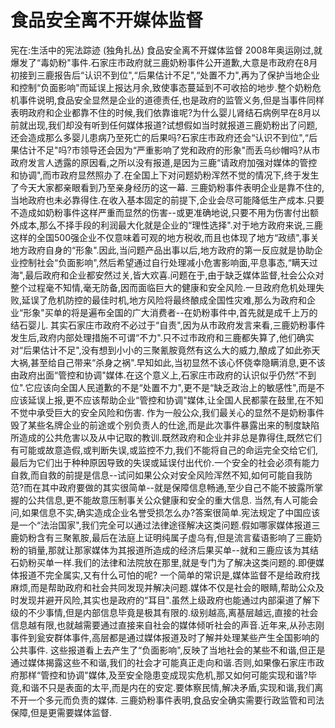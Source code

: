 # 食品安全离不开媒体监督

宪在:生活中的宪法踪迹 (独角扎丛)
食品安全离不开媒体监督
2008年奥运刚过,就爆发了“毒奶粉"事件.石家庄市政府就三鹿奶粉事件公开道歉,大意是市政府在8月初接到三鹿报告后“认识不到位",“后果估计不足",“处置不力",再为了保护当地企业和控制“负面影响"而延误上报达月余,致使事态蔓延到不可收拾的地步.整个奶粉危机事件说明,食品安全显然是企业的道德责任,也是政府的监管义务,但是当事件同样表明政府和企业都靠不住的时候,我们依靠谁呢?为什么婴儿肾结石病例早在8月以前就出现,我们却没有听到任何媒体报道?试想假如当时就报道三鹿奶粉出了问题,还会造成那么多婴儿患病乃至死亡的后果吗?石家庄市政府还会“认识不到位",“后果估计不足"吗?市领导还会因为“严重影响了党和政府的形象"而丢乌纱帽吗?从市政府发言人透露的原因看,之所以没有报道,是因为三鹿“请政府加强对媒体的管控和协调",而市政府显然照办了.在全国上下对问题奶粉浑然不觉的情况下,终于发生了今天大家都亲眼看到乃至亲身经历的这一幕.
三鹿奶粉事件表明企业是靠不住的,当地政府也未必靠得住.在收入基本固定的前提下,企业会尽可能降低生产成本.只要不造成如奶粉事件这样严重而显然的伤害--或更准确地说,只要不用为伤害付出额外成本,那么不择手段的利润最大化就是企业的“理性选择".对于地方政府来说,三鹿这样的全国500强企业不仅意味着可观的地方税收,而且也体现了地方“政绩",事关地方政府自身的“形象".因此,当问题产品出事以后,地方政府的第一反应就是协助企业控制社会“负面影响",然后希望通过自行处理减小危害影响面,平息事态,“瞒天过海",最后政府和企业都安然过关,皆大欢喜.问题在于,由于缺乏媒体监督,社会公众对整个过程毫不知情,毫无防备,因而面临巨大的健康和安全风险.一旦政府危机处理失败,延误了危机防控的最佳时机,地方风险将最终酿成全国性灾难,那么为政府和企业“形象"买单的将是遍布全国的广大消费者--在奶粉事件中,首先就是成千上万的结石婴儿.
其实石家庄市政府不必过于“自责",因为从市政府发言来看,三鹿奶粉事件发生后,政府内部处理措施不可谓“不力".只不过市政府和三鹿都失算了,他们确实对“后果估计不足",没有想到小小的三聚氰胺竟然有这么大的威力,酿成了如此弥天大祸,甚至给自己带来“杀身之祸".早知如此,当初显然不该心怀侥幸隐瞒消息,更不该由政府出面“管控和协调"媒体.在这个意义上,石家庄市政府的认识似乎仍然“不到位".它应该向全国人民道歉的不是“处置不力",更不是“缺乏政治上的敏感性",而是不应该延误上报,更不应该帮助企业“管控和协调"媒体,让全国人民都蒙在鼓里,在不知不觉中承受巨大的安全风险和伤害.
作为一般公众,我们最关心的显然不是奶粉事件毁了某些名牌企业的前途或个别负责人的仕途,而是此次事件暴露出来的制度缺陷所造成的公共危害以及从中记取的教训.既然政府和企业并非总是靠得住,既然它们有可能或故意造假,或判断失误,或监控不力,我们不能将自己的命运完全交给它们,最后为它们出于种种原因导致的失误或延误付出代价.一个安全的社会必须有能力自救,而自救的前提是信息--试问如果公众对安全风险浑然不知,如何可能自我防范?而在其中政府要做的其实很简单--就是保障信息畅通,至少自己不能不披露所掌握的公共信息,更不能故意压制事关公众健康和安全的重大信息.
当然,有人可能会问,如果信息不实,确实造成企业名誉受损怎么办?答案很简单.宪法规定了中国应该是一个“法治国家",我们完全可以通过法律途径解决这类问题.假如哪家媒体报道三鹿奶粉含有三聚氰胺,最后在法庭上证明纯属子虚乌有,但是流言蜚语影响了三鹿奶粉的销量,那就让那家媒体为其报道所造成的经济后果买单--就和三鹿应该为其结石奶粉买单一样.我们的法律和法院放在那里,就是专门为了解决这类问题的.即便媒体报道不完全属实,又有什么可怕的呢?
一个简单的常识是,媒体监督不是给政府找麻烦,而是帮助政府和社会共同发现并解决问题.媒体不仅是社会的眼睛,帮助公众及时发现并避开风险,其实也是政府的“耳目".虽然上级政府也能通过内部渠道了解下级的不少事情,但是内部信息毕竟是极其有限的.级别越高,离基层越远,直接的社会信息越有限,也就越需要通过直接来自社会的媒体倾听社会的声音.近年来,从孙志刚事件到瓮安群体事件,高层都是通过媒体报道及时了解并处理某些产生全国影响的公共事件.
这些报道看上去产生了“负面影响",反映了当地社会的某些不和谐,但正是通过媒体揭露这些不和谐,我们的社会才可能真正走向和谐.否则,如果像石家庄市政府那样“管控和协调"媒体,及至安全隐患变成现实危机,那又如何可能实现和谐?毕竟,和谐不只是表面的太平,而是内在的安定.要体察民情,解决矛盾,实现和谐,我们离不开一个多元而负责的媒体.
三鹿奶粉事件表明,食品安全确实需要行政监管和司法保障,但是更需要媒体监督.